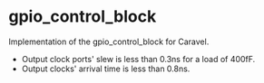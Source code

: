 # gpio_control_block
Implementation of the gpio_control_block for Caravel. 
-   Output clock ports' slew is less than 0.3ns for a load of 400fF. 
-   Output clocks' arrival time is less than 0.8ns.
